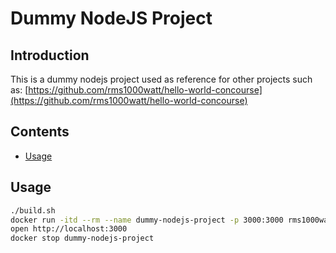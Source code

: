 # Dummy NodeJS Project

## Introduction

This is a dummy nodejs project used as reference for other projects such as: [https://github.com/rms1000watt/hello-world-concourse](https://github.com/rms1000watt/hello-world-concourse)

## Contents

- [Usage](#usage)

## Usage

```bash
./build.sh
docker run -itd --rm --name dummy-nodejs-project -p 3000:3000 rms1000watt/dummy-nodejs-project:latest
open http://localhost:3000
docker stop dummy-nodejs-project
```
